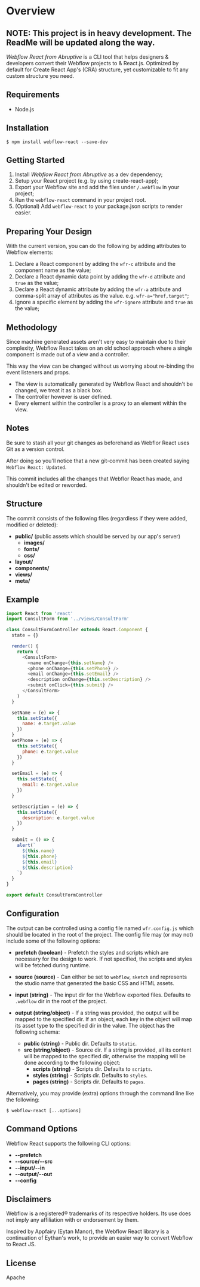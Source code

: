 # Overview

## NOTE: This project is in heavy development. The ReadMe will be updated along the way.

*Webflow React from Abruptive* is a CLI tool that helps designers & developers convert their Webflow projects to & React.js. Optimized by default for Create React App's (CRA) structure, yet customizable to fit any custom structure you need.

## Requirements

- Node.js

## Installation

`$ npm install webflow-react --save-dev`

## Getting Started

1. Install *Webflow React from Abruptive* as a dev dependency;
2. Setup your React project (e.g. by using create-react-app);
3. Export your Webflow site and add the files under `/.webflow` in your project;
4. Run the `webflow-react` command in your project root.
5. (Optional) Add `webflow-react` to your package.json scripts to render easier.

## Preparing Your Design

With the current version, you can do the following by adding attributes to Webflow elements:

1. Declare a React component by adding the `wfr-c` attribute and the component name as the value;
2. Declare a React dynamic data point by adding the `wfr-d` attribute and `true` as the value;
3. Declare a React dynamic attribute by adding the `wfr-a` attribute and comma-split array of attributes as the value. e.g. `wfr-a="href,target"`;
4. Ignore a specific element by adding the `wfr-ignore` attribute and `true` as the value;

## Methodology

Since machine generated assets aren't very easy to maintain due to their complexity, Webflow React takes on an old school approach where a single component is made out of a view and a controller. 

This way the view can be changed without us worrying about re-binding the event listeners and props.

- The view is automatically generated by Webflow React and shouldn't be changed, we treat it as a black box. 
- The controller however is user defined. 
- Every element within the controller is a proxy to an element within the view.

## Notes

Be sure to stash all your git changes as beforehand as Webflor React uses Git as a version control. 

After doing so you'll notice that a new git-commit has been created saying `Webflow React: Updated`. 

This commit includes all the changes that Webflor React has made, and shouldn't be edited or reworded.

## Structure

The commit consists of the following files (regardless if they were added, modified or deleted):

- **public/** (public assets which should be served by our app's server)
  - **images/**
  - **fonts/**
  - **css/**
- **layout/**
- **components/**
- **views/**
- **meta/**

## Example

```js
import React from 'react'
import ConsultForm from '../views/ConsultForm'

class ConsultFormController extends React.Component {
  state = {}

  render() {
    return (
      <ConsultForm>
        <name onChange={this.setName} />
        <phone onChange={this.setPhone} />
        <email onChange={this.setEmail} />
        <description onChange={this.setDescription} />
        <submit onClick={this.submit} />
      </ConsultForm>
    )
  }

  setName = (e) => {
    this.setState({
      name: e.target.value
    })
  }
  setPhone = (e) => {
    this.setState({
      phone: e.target.value
    })
  }

  setEmail = (e) => {
    this.setState({
      email: e.target.value
    })
  }

  setDescription = (e) => {
    this.setState({
      description: e.target.value
    })
  }

  submit = () => {
    alert(`
      ${this.name}
      ${this.phone}
      ${this.email}
      ${this.description}
    `)
  }
}

export default ConsultFormController
```

## Configuration

The output can be controlled using a config file named `wfr.config.js` which should be located in the root of the project. The config file may (or may not) include some of the following options:

- **prefetch (boolean)** - Prefetch the styles and scripts which are necessary for the design to work. If not specified, the scripts and styles will be fetched during runtime.

- **source (source)** - Can either be set to `webflow`, `sketch` and represents the studio name that generated the basic CSS and HTML assets.

- **input (string)** - The input dir for the Webflow exported files. Defaults to `.webflow` dir in the root of the project.

- **output (string/object)** - If a string was provided, the output will be mapped to the specified dir. If an object, each key in the object will map its asset type to the specified dir in the value. The object has the following schema:
  - **public (string)** - Public dir. Defaults to `static`.
  - **src (string/object)** - Source dir. If a string is provided, all its content will be mapped to the specified dir, otherwise the mapping will be done according to the following object:
    - **scripts (string)** - Scripts dir. Defaults to `scripts`.
    - **styles (string)** - Scripts dir. Defaults to `styles`.
    - **pages (string)** - Scripts dir. Defaults to `pages`.

Alternatively, you may provide (extra) options through the command line like the following:

    $ webflow-react [...options]

## Command Options

Webflow React supports the following CLI options:

- **--prefetch**
- **--source/--src**
- **--input/--in**
- **--output/--out**
- **--config**

## Disclaimers

Webflow is a registered® trademarks of its respective holders. Its use does not imply any affiliation with or endorsement by them.

Inspired by Appfairy (Eytan Manor), the Webflow React library is a continuation of Eythan's work, to provide an easier way to convert Webflow to React JS.

## License

Apache
